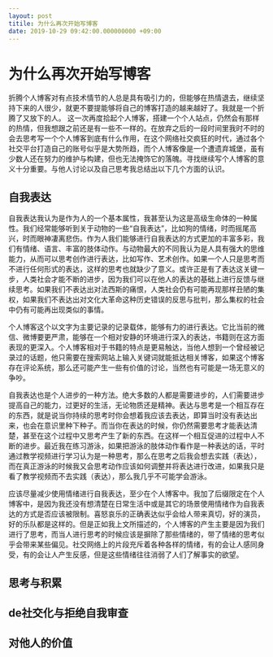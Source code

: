 ```yaml
---
layout: post
titile: 为什么再次开始写博客
date: 2019-10-29 09:42:00.000000000 +09:00
---
```


# 为什么再次开始写博客
折腾个人博客对有点技术情节的人总是具有吸引力的，但能够在热情退去，继续坚持下来的人很少，就更不要提能够将自己的博客打造的越来越好了。我就是一个折腾了又放下的人。
这一次再度拾起个人博客，搭建一个个人站点，仍然会有那样的热情，但我想跟之前还是有一些不一样的。在放弃之后的一段时间里我时不时的会去思考写一个个人博客到底有什么作用，在这个网络社交疯狂的时代，通过各个社交平台打造自己的账号似乎是大势所趋，而个人博客像是一个遭遗弃城堡，虽有少数人还在努力的维护与构建，但也无法掩饰它的落魄。寻找继续写个人博客的意义十分重要。与他人讨论以及自己思考我总结出以下几个方面的认识。

## 自我表达
自我表达我认为是作为人的一个基本属性，我甚至认为这是高级生命体的一种属性。我们经常能够听到关于动物的一些“自我表达”，比如狗的情绪，时而摇尾高兴，时而眼神凄离悲伤。作为人我们能够进行自我表达的方式更加的丰富多彩，我们有情绪、语言、丰富的肢体动作。与动物最大的不同我认为是人具有强大的思维能力，从而可以思考创作进行表达，比如写作、艺术创作。如果一个人只是思考而不进行任何形式的表达，这样的思考也就缺少了意义。或许正是有了表达这关键一步，人类社会才能不断的进步，因为我们可以在他人的表达的基础上进行反馈与继续思考。如果我们不表达出对法西斯的痛恨，人类社会仍有可能再现那样丑陋的集权，如果我们不表达出对文化大革命这种历史错误的反思与批判，那么集权的社会中仍有可能再出现类似的事情。

个人博客这个以文字为主要记录的记录载体，能够有力的进行表达。它比当前的微信、微博要更严肃，能够在一个相对安静的环境进行深入的表达，书籍则在这方面表现的更深入。个人博客相对于书籍的特点是更易触达，当他人想到一个曾经被记录过的话题，他只需要在搜索网站上输入关键词就能抵达相关博客，如果这个博客存在评论系统，那么还可能产生一些有价值的讨论，当然也有可能是一场无意义的争吵。

自我表达也是个人进步的一种方法。绝大多数的人都是需要进步的，人们需要进步提高自己的能力，过更好的生活，无论物质还是精神。表达与思考是一个相互存在的东西，就是说当你持续的思考时你会想着我应该去表达，即算当时没有表达出来，也会在意识里种下种子。而当你在表达的时候，你仍然需要思考才能表达清楚，甚至在这个过程中又思考产生了新的东西。在这样一个相互促进的过程中人不断的进步。最近我在练习游泳，如果把游泳的肢体动作看作是一种表达的话，平时通过教学视频进行学习认为是一种思考，那么在思考之后我会想去实践（表达），而在真正游泳的时候我又会思考动作应该如何调整并将表达进行改进，如果我只是看了教学视频而不去实践（表达），那么我几乎不可能学会游泳。

应该尽量减少使用情绪进行自我表达，至少在个人博客中。我加了后缀限定在个人博客中，是因为我还没有想清楚在日常生活中或是其它的场景使用情绪作为自我表达的方式是否应该被限制。喜怒哀乐的正确表达似乎会给人带来真切，好的演员，好的乐队都是这样的。但是正如我上文所描述的，个人博客的产生主要是因为我们进行了思考，而当人进行思考的时候应该是摒除了那些情绪的，带了情绪的思考似乎会带来某些偏见。社交网络上的片段充斥着各种各样的情绪，有的会让人感同身受，有的会让人产生反感，但是这些情绪往往消弱了人们了解事实的欲望。

## 思考与积累

## de社交化与拒绝自我审查

## 对他人的价值